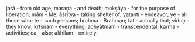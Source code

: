jarā - from old age; maraṇa - and death; mokṣāya - for the purpose of liberation; mām - Me; āśritya - taking shelter of; yatanti - endeavor; ye - all those who; te - such persons; brahma - Brahman; tat - actually that; viduḥ - they know; kṛtsnam - everything; adhyātmam - transcendental; karma - activities; ca - also; akhilam - entirely.